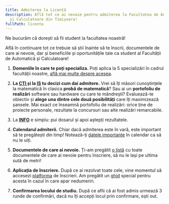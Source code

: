 ```yaml
---
title: Admiterea la Licență
description: Află tot ce ai nevoie pentru admiterea la Facultatea de Automatică
  și Calculatoare din Timișoara!
fullPath: licenta
---
```

Ne bucurăm că dorești să fii student la facultatea noastră!

Află în continuare tot ce trebuie să știi înainte să te înscrii, documentele de care ai nevoie, dar și beneficiile și oportunitățile tale ca student al Facultății de Automatică și Calculatoare!

1. **Domeniile în care te poți specializa.** Poți aplica la 5 specializări în cadrul facultății noastre, [află mai multe despre acesea](/licenta/specializari).
2. **La [CTI ](/licenta/specializari/calculatoare-si-tehnologia-informatiei/)și la [IS](/licenta/specializari/ingineria-sistemelor/) tu decizi cum dai admitere.** Vrei să îți măsori cunoștințele la matematică în clasica **probă de matematică**? Sau ai un **portofoliu de realizări** software sau hardware cu care te mândrești? Evaluează-te obiectiv și **alege una dintre cele două posibilități** care îți maximizează șansele. Mai exact ce înseamnă portofoliu de realizări: orice ține de proiecte personale, rezultate la concursuri sau alte realizări remarcabile.

   <Attachment label="Probă de matematică" internal="licenta/modalitatile-de-admitere"></Attachment>

   <Attachment label="Portofoliu de realizări" internal="licenta/modalitatile-de-admitere"></Attachment>
3. La **[INFO](https://admitere-next.netlify.app/licenta/specializari/informatica/)** e simplu: pui dosarul și apoi aștepți rezultatele. 

   <Attachment label="Concurs de dosare" internal="licenta/modalitatile-de-admitere"></Attachment>
4. **Calendarul admiterii.** Chiar dacă admiterea este în vară, este important să te pregătești din timp! Notează-ți [datele importante](https://admitere-next.netlify.app/licenta/calendarul-admiterii/) în calendar ca să nu le uiți. 
5. **Documentele de care ai nevoie.** Ți-am pregătit [o listă](/licenta/documente-necesare/) cu toate documentele de care ai nevoie pentru înscriere, să nu le lași pe ultima sută de metri!
6. **Aplicația de înscriere.** După ce ai rezolvat toate cele, vine momentul să accesezi [platforma](https://admitere.upt.ro) de înscrieri. Am pregătit un [ghid](https://www.upt.ro/Informatii_admitere-licenta_1536_ro.html) special pentru acesta în cazul în care apar nedumeriri.
7. **Confirmarea locului de studiu.** După ce aflii că ai fost admis urmează 3 runde de confirmări, dacă nu îți accepți locul prin confirmare, ești out.